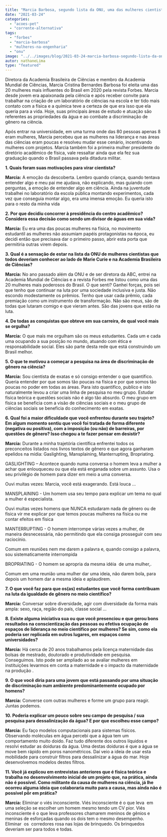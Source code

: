```yaml
---
title: "Marcia Barbosa, segundo lista da ONU, uma das mulheres cientistas que todos e todas deveriam conhecer"
date: "2021-03-24"
categories: 
  - "acoes-pet"
  - "corrente-alternativa"
tags: 
  - "forbes"
  - "marcia-barbosa"
  - "mulheres-na-engenharia"
  - "onu"
image: "../../images/blog/2021-03-24-marcia-barbosa-segundo-lista-da-onu-uma-das-mulheres-cientistas-que-todos-e-todas-deveriam-conhecer.jpg"
autor: nathaneLima
type: "featured"
---
```


Diretora da Academia Brasileira de Ciências e membro da Academia Mundial de Ciências, Marcia Cristina Bernardes Barbosa foi eleita uma das 20 mulheres mais influentes do Brasil em 2020 pela revista Forbes. Marcia desde jovem era apaixonada pela ciência e após receber convite para trabalhar na criação de um laboratório de ciências na escola e ter tido mais contato com a física e a química teve a certeza de que era isso que ela queria para a vida. Hoje, suas principais áreas de estudo e atuação são referentes as propriedades da água e ao combate a discriminação de gênero na ciência.

Após entrar na universidade, em uma turma onde das 80 pessoas apenas 8 eram mulheres, Marcia percebeu que as mulheres na liderança e nas áreas das ciências eram poucas e resolveu mudar esse cenário, incentivando mulheres com projetos. Marcia também foi a primeira mulher presidente do diretório acadêmico de física, vale ressaltar ainda que ela fez sua graduação quando o Brasil passava pela ditadura militar.

**1\. Quais foram suas motivações para virar cientista?**

**Marcia:** A emoção da descoberta. Lembro quando criança, quando tentava entender algo e meu pai me ajudava, não explicando, mas guiando com perguntas, a emoção de entender algo em ciência. Ainda na juventude trabalhei no laboratório da escola pública montando experimentos, cada vez que conseguia montar algo, era uma imensa emoção. Eu queria isto para o resto da minha vida

**2\. Por que decidiu concorrer à presidência do centro acadêmico? Considera essa decisão como sendo um divisor de águas em sua vida?**

**Marcia:** Eu era uma das poucas mulheres na física, no movimento estudantil as mulheres não assumiam papéis protagonistas na época, eu decidi então que precisava dar o primeiro passo, abrir esta porta que permitiria outras virem depois.

**3\. Qual é a sensação de estar na lista da ONU de mulheres cientistas que todos deveriam conhecer ao lado de Marie Curie e na Academia Brasileira de Ciências?**

**Marcia:** No ano passado além da ONU e de ser diretora da ABC, entrei na Academia Mundial de Ciências e a revista Forbes me listou como uma das 20 mulheres mais poderosos do Brasil. O que senti? Ganhei forças, pois sei que tenho que continuar na luta por uma sociedade inclusiva e justa. Não escondo modestamente os prêmios. Tenho que usar cada prêmio, cada premiação como um instrumento de transformação. Não são meus, são de todas que lutaram comigo e que vieram antes. São das jovens que estão na luta.

**4\. De todas as conquistas que obteve em sua carreira, de qual você mais se orgulha?**

**Marcia:** O que mais me orgulham são os meus estudantes. Cada um e cada uma ocupando a sua posição no mundo, atuando com ética e responsabilidade social. Eles são parte desta rede que está construindo um Brasil melhor.

**5\. O que te motivou a começar a pesquisa na área de discriminação de gênero na ciência?**

**Marcia:** Sou cientista de exatas e só consigo entender o que quantifico. Queria entender por que somos tão poucas na física e por que somos tão poucas no poder em todas as áreas. Para isto quantifico, publico e isto naturalmente levou a criar uma linha de pesquisa no meu grupo. Estudar física teórica e questões sociais não é algo tão absurdo. O meu grupo em física se beneficia com a visão de ciências sociais e o meu grupo de ciências sociais se beneficia do conhecimento em exatas.

**6\. Qual foi a maior dificuldade que você enfrentou durante seu trajeto? Em algum momento sentiu que você foi tratada de forma diferente (negativa ou positiva), com a imposição (ou não) de barreiras, por questões de gênero? Isso chegou a te fazer pensar em desistir?**

**Marcia:** Durante a minha trajetória científica enfrentei todos os preconceitos listados nos livros textos de gênero e que agora ganharam epelidos na mídia: Gaslighting, Mansplaining, Manterrupting, Bropriating.

GASLIGHTING – Acontece quando numa conversa o homem leva a mulher a achar que enlouqueceu ou que ela está enganada sobre um assunto. Usa o seu privilégio de homem para dizer em meio a uma conversa.

Ouvi muitas vezes: Marcia, você está exagerando. Está louca ...

MANSPLAINING - Um homem usa seu tempo para explicar um tema no qual a mulher é especialista.

Ouvi muitas vezes homens que NUNCA estudaram nada de gênero ou de física vir me explicar por que temos poucas mulheres na física ou me contar efeitos em física

MANTERRUPTING - O homem interrompe várias vezes a mulher, de maneira desnecessária, não permitindo que ela consiga prosseguir com seu raciocínio.

Comum em reuniões nem me darem a palavra e, quando consigo a palavra, sou sistematicamente interrompida

BROPRIATING - O homem se apropria da mesma idéia  de uma mulher,.

Comum em uma reunião uma mulher dar uma ideia, não darem bola, para depois um homem dar a mesma ideia e aplaudirem.

**7\. O que você faz para que os(as) estudantes que você forma contribuam na luta da igualdade de gênero no meio científico?**

**Marcia:** Conversar sobre diversidade, agir com diversidade da forma mais ampla: sexo, raça, região do país, classe social ...

**8\. Existe alguma iniciativa sua ou que você presenciou e que gerou bons resultados na conscientização das pessoas ou efetiva ocupação de espaços de liderança no meio científico por mulheres? Se sim, como ela poderia ser replicada em outros lugares, em espaços como universidades?**

**Marcia:** Há cerca de 20 anos trabalhamos pela licença maternidade das bolsas de mestrado, doutorado e produtividade em pesquisa. Conseguimos. Isto pode ser ampliado ao se avaliar mulheres em instituições levarmos em conta a maternidade e o impacto da maternidade na produção .

**9\. O que você diria para uma jovem que está passando por uma situação de discriminação num ambiente predominantemente ocupado por homens?**

**Marcia:** Converse com outras mulheres e forme um grupo para reagir. Juntas podemos.

**10\. Poderia explicar um pouco sobre seu campo de pesquisa / sua pesquisa para dessalinização da água? E por que escolheu esse campo?**

**Marcia:** Eu faço modelos computacionais para sistemas físicos. Observando moléculas em água percebi que a água tem um comportamento muito doido. Faz tudo diferente dos outros líquidos e resolvi estudar as doiduras da água. Uma destas doiduras é que a água se move bem rápido em poros nanométricos. Daí veio a ideia de usar esta mobilidade para construir filtros para dessalinizar a água do mar. Hoje desenvolvemos modelos destes filtros.

**11\. Você já explicou em entrevistas anteriores que é física teórica e trabalha no desenvolvimento inicial de um projeto que, na prática, ainda não é possível. Como militante da causa de mulheres na ciência, já lhe ocorreu alguma ideia que colaboraria muito para a causa, mas ainda não é possível pôr em prática?**

**Marcia:** Eliminar o viés inconsciente. Viés inconsciente é o que leva  em uma seleção se escolher um homem mesmo tendo um CV pior. Viés inconsciente é o que leva professores chamarem meninos de gênios e meninas de esforçadas quando os dois tem o mesmo desempenho. Eliminar  os  corredores rosa nas lojas de brinquedo. Os brinquedos deveriam ser para todos e todas.
